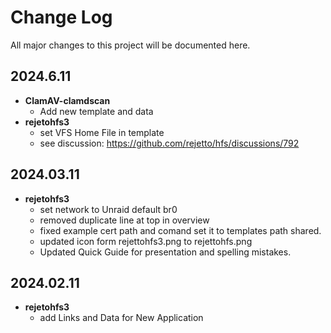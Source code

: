 # Change Log

All major changes to this project will be documented here.

## 2024.6.11
- **ClamAV-clamdscan**
  - Add new template and data
- **rejetohfs3**
  - set VFS Home File in template
  - see discussion: https://github.com/rejetto/hfs/discussions/792

## 2024.03.11
- **rejetohfs3**
  - set network to Unraid default br0
  - removed duplicate line at top in overview
  - fixed example cert path and comand set it to templates path shared.
  - updated icon form rejettohfs3.png to rejettohfs.png
  - Updated Quick Guide for presentation and spelling mistakes.

## 2024.02.11
- **rejetohfs3**
  - add Links and Data for New Application
